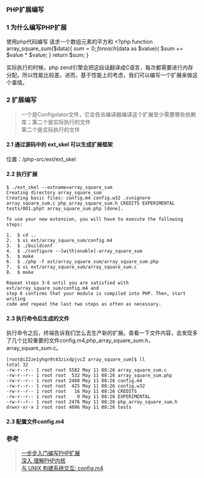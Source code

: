 ### PHP扩展编写

### 1 为什么编写PHP扩展
使用php代码编写 请求一个数组元素的平方和
    <?php
        function array_square_sum($data){
            $sum = 0;
            foreach($data as $value){
                $sum += $value * $value;
            }
            return $sum;
        }

实际执行的时候，php zend引擎会把这段话翻译成C语言，每次都需要进行内存分配。所以性能比较差。进而，基于性能上的考虑，我们可以编写一个扩展来做这个事情。

### 2 扩展编写 
> 一个是Configulator文件，它会告诉编译器编译这个扩展至少需要哪些依赖库；第二个是实际执行的文件  
> 第二个是实际执行的文件  

#### 2.1 通过源码中的 ext_skel 可以生成扩展框架

位置：/php-src/ext/ext_skel

#### 2.2 执行扩展
    $ ./ext_skel --extname=array_square_sum
    Creating directory array_square_sum
    Creating basic files: config.m4 config.w32 .svnignore array_square_sum.c php_array_square_sum.h CREDITS EXPERIMENTAL tests/001.phpt array_square_sum.php [done].

    To use your new extension, you will have to execute the following steps:

    1.  $ cd ..
    2.  $ vi ext/array_square_sum/config.m4
    3.  $ ./buildconf
    4.  $ ./configure --[with|enable]-array_square_sum
    5.  $ make
    6.  $ ./php -f ext/array_square_sum/array_square_sum.php
    7.  $ vi ext/array_square_sum/array_square_sum.c
    8.  $ make

    Repeat steps 3-6 until you are satisfied with ext/array_square_sum/config.m4 and
    step 6 confirms that your module is compiled into PHP. Then, start writing
    code and repeat the last two steps as often as necessary.

#### 2.3 执行命令后生成的文件
执行命令之后，终端告诉我们怎么去生产新的扩展。查看一下文件内容，会发现多了几个比较重要的文件config.m4,php_array_square_sum.h，array_square_sum.c。

    [root@iZ2ze1yhgn9t43zixdpjvcZ array_square_sum]$ ll
    total 32
    -rw-r--r-- 1 root root 5582 May 11 08:26 array_square_sum.c
    -rw-r--r-- 1 root root  532 May 11 08:26 array_square_sum.php
    -rw-r--r-- 1 root root 2408 May 11 08:26 config.m4
    -rw-r--r-- 1 root root  425 May 11 08:26 config.w32
    -rw-r--r-- 1 root root   16 May 11 08:26 CREDITS
    -rw-r--r-- 1 root root    0 May 11 08:26 EXPERIMENTAL
    -rw-r--r-- 1 root root 2476 May 11 08:26 php_array_square_sum.h
    drwxr-xr-x 2 root root 4096 May 11 08:26 tests

#### 2.3 配置文件config.m4
    
    
    
### 参考
> [一步步入门编写PHP扩展][1]  
> [深入 理解PHP内核][2]  
> [与 UNIX 构建系统交互: config.m4][3]  

[1]: http://www.open-open.com/lib/view/open1392188698114.html  
[2]: http://www.php-internals.com/book/?p=index  
[3]: http://php.net/manual/zh/internals2.buildsys.configunix.php
